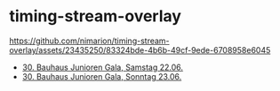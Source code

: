 # timing-stream-overlay

https://github.com/nimarion/timing-stream-overlay/assets/23435250/83324bde-4b6b-49cf-9ede-6708958e6045

- [30. Bauhaus Junioren Gala, Samstag 22.06.](https://www.youtube.com/watch?v=z4oo2WgVLyo)
- [30. Bauhaus Junioren Gala, Sonntag 23.06.](https://www.youtube.com/watch?v=HHN-kfUnWc0)
